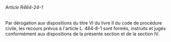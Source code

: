 ###### Article R464-24-1

Par dérogation aux dispositions du titre VI du livre II du code de procédure civile, les recours prévus à l'article L. 464-8-1 sont formés, instruits et jugés conformément aux dispositions de la présente section et de la section IV.

